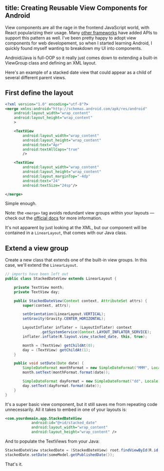 title: Creating Reusable View Components for Android
---

View components are all the rage in the frontend JavaScript world, with React popularizing their usage. Many [other frameworks](https://docs.angularjs.org/guide/component) have added APIs to support this pattern as well. I've been pretty happy to adopt view components for web developement, so when I started learning Android, I quickly found myself wanting to breakdown my UI into components. 

Android/Java is full-OOP so it really just comes down to extending a built-in ViewGroup class and defining an XML layout.

Here's an example of a stacked date view that could appear as a child of several different parent views. 

## First define the layout

```xml
<?xml version="1.0" encoding="utf-8"?>
<merge xmlns:android="http://schemas.android.com/apk/res/android"
    android:layout_width="wrap_content"
    android:layout_height="wrap_content"
    >

    <TextView
        android:layout_width="wrap_content"
        android:layout_height="wrap_content"
        android:text="Apr"
        android:textAllCaps="true"
        />

    <TextView
        android:layout_width="wrap_content"
        android:layout_height="wrap_content"
        android:layout_marginTop="-4dp"
        android:text="24"
        android:textSize="24sp"/>

</merge>
```

Simple enough. 

Note: the `<merge>` tag avoids redundant view groups within your layouts &mdash; check out the [official docs](https://developer.android.com/training/improving-layouts/reusing-layouts.html#Merge) for more information. 

It's not apparent by just looking at the XML, but our component will be contained in a `LinearLayout`, that comes with our Java class.

## Extend a view group

Create a new class that extends one of the built-in view groups. In this case, we'll extend the `LinearLayout`.

```java
// imports have been left out
public class StackedDateView extends LinearLayout {

    private TextView month;
    private TextView day;

    public StackedDateView(Context context, AttributeSet attrs) {
        super(context, attrs);

        setOrientation(LinearLayout.VERTICAL);
        setGravity(Gravity.CENTER_HORIZONTAL);

        LayoutInflater inflater = (LayoutInflater) context
                .getSystemService(Context.LAYOUT_INFLATER_SERVICE);
        inflater.inflate(R.layout.view_stacked_date, this, true);

        month = (TextView) getChildAt(0);
        day = (TextView) getChildAt(1);
    }

    public void setDate(Date date) {
        SimpleDateFormat monthFormat = new SimpleDateFormat("MMM", Locale.US);
        month.setText(monthFormat.format(date));

        SimpleDateFormat dayFormat = new SimpleDateFormat("dd", Locale.US);
        day.setText(dayFormat.format(date));
    }
}
```

It's a super basic view component, but it still saves me from repeating code unnecessarily. All it takes to embed in one of your layouts is:

```xml
<com.yourdomain.app.StackedDateView
            android:id="@+id/stacked_date"
            android:layout_width="wrap_content"
            android:layout_height="wrap_content" />
```

And to populate the TextViews from your Java:

```java
StackedDateView stackedDate = (StackedDateView) root.findViewById(R.id.stacked_date);
stackedDate.setDate(someModel.getPublishedDate());
```

That's it.

